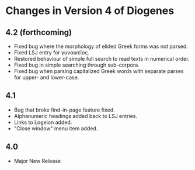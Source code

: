 # Changes in Version 4 of Diogenes

## 4.2 (forthcoming)
* Fixed bug where the morphology of elided Greek forms was not parsed.
* Fixed LSJ entry for γυναικεῖος.
* Restored behaviour of simple full search to read texts in numerical order.
* Fixed bug in simple searching through sub-corpora.
* Fixed bug when parsing capitalized Greek words with separate parses for upper- and lower-case.

## 4.1 
* Bug that broke find-in-page feature fixed.
* Alphanumeric headings added back to LSJ entries.
* Links to Logeion added.
* "Close window" menu item added.

## 4.0 
* Major New Release


